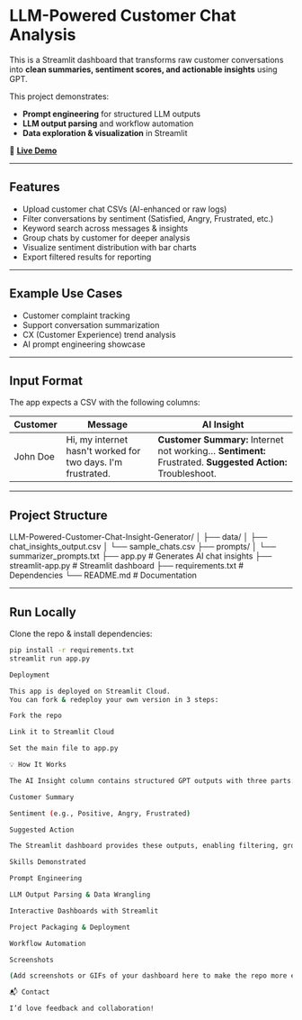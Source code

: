 # LLM-Powered Customer Chat Analysis

This is a Streamlit dashboard that transforms raw customer conversations into **clean summaries, sentiment scores, and actionable insights** using GPT.  

This project demonstrates:
- **Prompt engineering** for structured LLM outputs  
- **LLM output parsing** and workflow automation  
- **Data exploration & visualization** in Streamlit  

🔗 **[Live Demo](https://llm-powered-customer-chat-insight-generatorgit-jegqhfuwed2gnv4.streamlit.app/)**  

---

## Features
- Upload customer chat CSVs (AI-enhanced or raw logs)  
- Filter conversations by sentiment (Satisfied, Angry, Frustrated, etc.)  
- Keyword search across messages & insights  
- Group chats by customer for deeper analysis  
- Visualize sentiment distribution with bar charts  
- Export filtered results for reporting  


---

## Example Use Cases
- Customer complaint tracking  
- Support conversation summarization  
- CX (Customer Experience) trend analysis  
- AI prompt engineering showcase  

---

## Input Format
The app expects a CSV with the following columns:  

| Customer | Message | AI Insight |
|----------|---------|------------|
| John Doe | Hi, my internet hasn't worked for two days. I'm frustrated. | **Customer Summary:** Internet not working… **Sentiment:** Frustrated. **Suggested Action:** Troubleshoot. |

---

## Project Structure

LLM-Powered-Customer-Chat-Insight-Generator/
│
├── data/
│ ├── chat_insights_output.csv
│ └── sample_chats.csv
├── prompts/
│ └── summarizer_prompts.txt
├── app.py # Generates AI chat insights
├── streamlit-app.py # Streamlit dashboard
├── requirements.txt # Dependencies
└── README.md # Documentation


---

## Run Locally
Clone the repo & install dependencies:
```bash
pip install -r requirements.txt
streamlit run app.py

Deployment

This app is deployed on Streamlit Cloud.
You can fork & redeploy your own version in 3 steps:

Fork the repo

Link it to Streamlit Cloud

Set the main file to app.py

💡 How It Works

The AI Insight column contains structured GPT outputs with three parts:

Customer Summary

Sentiment (e.g., Positive, Angry, Frustrated)

Suggested Action

The Streamlit dashboard provides these outputs, enabling filtering, grouping, and visualization to quickly uncover insights from large volumes of chats.

Skills Demonstrated

Prompt Engineering

LLM Output Parsing & Data Wrangling

Interactive Dashboards with Streamlit

Project Packaging & Deployment

Workflow Automation

Screenshots

(Add screenshots or GIFs of your dashboard here to make the repo more engaging!)

📬 Contact

I’d love feedback and collaboration!